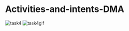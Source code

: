 # Activities-and-intents-DMA
![task4](https://user-images.githubusercontent.com/78063970/111588144-42a36180-87eb-11eb-923e-856e3a8ba803.JPG)
![task4gif](https://user-images.githubusercontent.com/78063970/111588149-43d48e80-87eb-11eb-81a4-fff913db6b53.gif)
